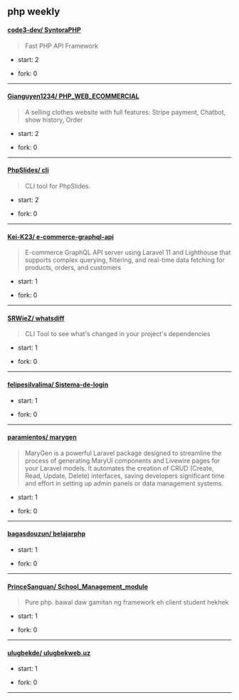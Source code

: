## php weekly

#### [code3-dev/ SyntoraPHP](https://github.com/code3-dev/SyntoraPHP)
>  Fast PHP API Framework
+ start: 2
+ fork: 0
---
#### [Gianguyen1234/ PHP_WEB_ECOMMERCIAL](https://github.com/Gianguyen1234/PHP_WEB_ECOMMERCIAL)
>  A selling clothes website with full features: Stripe payment, Chatbot, show history, Order
+ start: 2
+ fork: 0
---
#### [PhpSlides/ cli](https://github.com/PhpSlides/cli)
>  CLI tool for PhpSlides.
+ start: 2
+ fork: 0
---
#### [Kei-K23/ e-commerce-graphql-api](https://github.com/Kei-K23/e-commerce-graphql-api)
>  E-commerce GraphQL API server using Laravel 11 and Lighthouse that supports complex querying, filtering, and real-time data fetching for products, orders, and customers
+ start: 1
+ fork: 0
---
#### [SRWieZ/ whatsdiff](https://github.com/SRWieZ/whatsdiff)
>  CLI Tool to see what's changed in your project's dependencies
+ start: 1
+ fork: 0
---
#### [felipesilvalima/ Sistema-de-login](https://github.com/felipesilvalima/Sistema-de-login)
>  
+ start: 1
+ fork: 0
---
#### [paramientos/ marygen](https://github.com/paramientos/marygen)
>  MaryGen is a powerful Laravel package designed to streamline the process of generating MaryUI components and Livewire pages for your Laravel models. It automates the creation of CRUD (Create, Read, Update, Delete) interfaces, saving developers significant time and effort in setting up admin panels or data management systems.
+ start: 1
+ fork: 0
---
#### [bagasdouzun/ belajarphp](https://github.com/bagasdouzun/belajarphp)
>  
+ start: 1
+ fork: 0
---
#### [PrinceSanguan/ School_Management_module](https://github.com/PrinceSanguan/School_Management_module)
>  Pure php. bawal daw gamitan ng framework eh client student hekhek
+ start: 1
+ fork: 0
---
#### [ulugbekde/ ulugbekweb.uz](https://github.com/ulugbekde/ulugbekweb.uz)
>  
+ start: 1
+ fork: 0
---